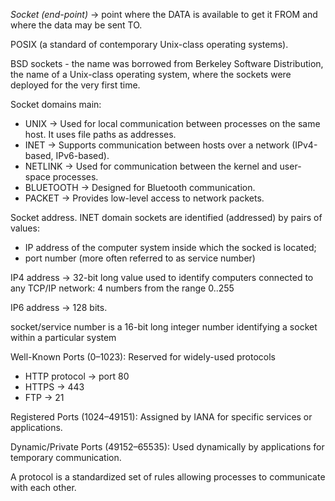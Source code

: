 _Socket (end-point)_ -> point where the DATA is available to get it FROM and where the data may be sent TO.

POSIX (a standard of contemporary Unix-class operating systems).

BSD sockets - the name was borrowed from Berkeley Software Distribution, the name of a Unix-class operating system, where the sockets were deployed for the very first time.

Socket domains main:
* UNIX -> Used for local communication between processes on the same host. It uses file paths as addresses.
* INET -> Supports communication between hosts over a network (IPv4-based, IPv6-based).
* NETLINK -> Used for communication between the kernel and user-space processes.
* BLUETOOTH -> Designed for Bluetooth communication.
* PACKET -> Provides low-level access to network packets.

Socket address.
INET domain sockets are identified (addressed) by pairs of values:
* IP address of the computer system inside which the socked is located;
* port number (more often referred to as service number)

IP4 address -> 32-bit long value used to identify computers connected to any TCP/IP network: 4 numbers from the range 0..255

IP6 address -> 128 bits.

socket/service number is a 16-bit long integer number identifying a socket within a particular system

Well-Known Ports (0–1023): Reserved for widely-used protocols
* HTTP protocol -> port 80
* HTTPS -> 443
* FTP -> 21

Registered Ports (1024–49151): Assigned by IANA for specific services or applications.

Dynamic/Private Ports (49152–65535): Used dynamically by applications for temporary communication.

A protocol is a standardized set of rules allowing processes to communicate with each other.
